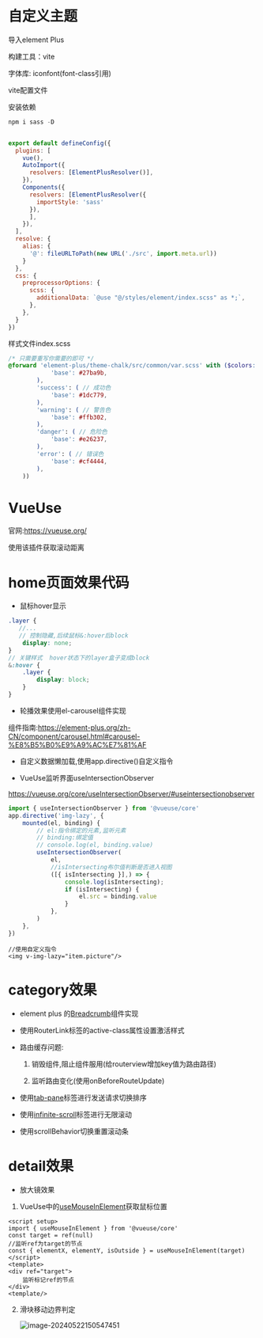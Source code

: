 # 自定义主题

导入element Plus

构建工具：vite

字体库: iconfont(font-class引用)

vite配置文件

安装依赖

```js
npm i sass -D
```

```js

export default defineConfig({
  plugins: [
    vue(),
    AutoImport({
      resolvers: [ElementPlusResolver()],
    }),
    Components({
      resolvers: [ElementPlusResolver({
        importStyle: 'sass'
      }),
      ],
    }),
  ],
  resolve: {
    alias: {
      '@': fileURLToPath(new URL('./src', import.meta.url))
    }
  },
  css: {
    preprocessorOptions: {
      scss: {
        additionalData: `@use "@/styles/element/index.scss" as *;`,
      },
    },
  }
})

```

样式文件index.scss

```scss
/* 只需要重写你需要的即可 */
@forward 'element-plus/theme-chalk/src/common/var.scss' with ($colors: ('primary': ( // 主色
            'base': #27ba9b,
        ),
        'success': ( // 成功色
            'base': #1dc779,
        ),
        'warning': ( // 警告色
            'base': #ffb302,
        ),
        'danger': ( // 危险色
            'base': #e26237,
        ),
        'error': ( // 错误色
            'base': #cf4444,
        ),
    ))
```

#  VueUse

官网:https://vueuse.org/

使用该插件获取滚动距离

# home页面效果代码

+ 鼠标hover显示

```scss
.layer {
   //...
   // 控制隐藏,后续鼠标&:hover后block
    display: none;
}
// 关键样式  hover状态下的layer盒子变成block
&:hover {
	.layer {
		display: block;
    }
}
```

+ 轮播效果使用el-carousel组件实现

组件指南:https://element-plus.org/zh-CN/component/carousel.html#carousel-%E8%B5%B0%E9%A9%AC%E7%81%AF

+ 自定义数据懒加载,使用app.directive()自定义指令

+ VueUse监听界面useIntersectionObserver

https://vueuse.org/core/useIntersectionObserver/#useintersectionobserver

```js
import { useIntersectionObserver } from '@vueuse/core'
app.directive('img-lazy', {
    mounted(el, binding) {
        // el:指令绑定的元素,监听元素
        // binding:绑定值
        // console.log(el, binding.value)
        useIntersectionObserver(
            el,
            //isIntersecting布尔值判断是否进入视图
            ([{ isIntersecting }],) => {
                console.log(isIntersecting);
                if (isIntersecting) {
                    el.src = binding.value
                }
            },
        )
    },
})
```

```vue
//使用自定义指令
<img v-img-lazy="item.picture"/>
```



# category效果

+ element plus 的[Breadcrumb](https://element-plus.org/zh-CN/component/breadcrumb.html)组件实现

+ 使用RouterLink标签的active-class属性设置激活样式

+ 路由缓存问题:

  1. 销毁组件,阻止组件服用(给routerview增加key值为路由路径)

  2. 监听路由变化(使用onBeforeRouteUpdate)

  

+ 使用[tab-pane](https://element-plus.org/zh-CN/component/tabs.html#tab-pane-%E5%B1%9E%E6%80%A7)标签进行发送请求切换排序
+ 使用[infinite-scroll](https://element-plus.org/zh-CN/component/infinite-scroll.html#infinite-scroll-%E6%97%A0%E9%99%90%E6%BB%9A%E5%8A%A8)标签进行无限滚动

+ 使用scrollBehavior切换重置滚动条

# detail效果

+ 放大镜效果

1. VueUse中的[useMouseInElement](https://vueuse.org/core/useMouseInElement/#usemouseinelement)获取鼠标位置

```vue
<script setup>
import { useMouseInElement } from '@vueuse/core'
const target = ref(null)
//监听ref为target的节点
const { elementX, elementY, isOutside } = useMouseInElement(target)
</script>
<template>
<div ref="target">      
    监听标记ref的节点
</div>
<template/>
```

2. 滑块移动边界判定

   ![image-20240522150547451](C:\Users\椋\AppData\Roaming\Typora\typora-user-images\image-20240522150547451.png)

